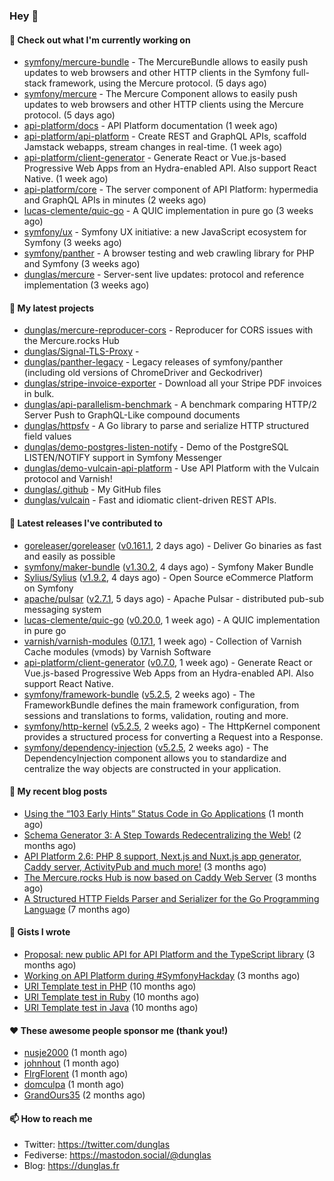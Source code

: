 ### Hey 👋

#### 👷 Check out what I'm currently working on

- [symfony/mercure-bundle](https://github.com/symfony/mercure-bundle) - The MercureBundle allows to easily push updates to web browsers and other HTTP clients in the Symfony full-stack framework, using the Mercure protocol. (5 days ago)
- [symfony/mercure](https://github.com/symfony/mercure) - The Mercure Component allows to easily push updates to web browsers and other HTTP clients using the Mercure protocol. (5 days ago)
- [api-platform/docs](https://github.com/api-platform/docs) - API Platform documentation (1 week ago)
- [api-platform/api-platform](https://github.com/api-platform/api-platform) - Create REST and GraphQL APIs, scaffold Jamstack webapps, stream changes in real-time. (1 week ago)
- [api-platform/client-generator](https://github.com/api-platform/client-generator) - Generate React or Vue.js-based Progressive Web Apps from an Hydra-enabled API. Also support React Native. (1 week ago)
- [api-platform/core](https://github.com/api-platform/core) - The server component of API Platform: hypermedia and GraphQL APIs in minutes (2 weeks ago)
- [lucas-clemente/quic-go](https://github.com/lucas-clemente/quic-go) - A QUIC implementation in pure go (3 weeks ago)
- [symfony/ux](https://github.com/symfony/ux) - Symfony UX initiative: a new JavaScript ecosystem for Symfony (3 weeks ago)
- [symfony/panther](https://github.com/symfony/panther) - A browser testing and web crawling library for PHP and Symfony (3 weeks ago)
- [dunglas/mercure](https://github.com/dunglas/mercure) - Server-sent live updates: protocol and reference implementation (3 weeks ago)

#### 🌱 My latest projects

- [dunglas/mercure-reproducer-cors](https://github.com/dunglas/mercure-reproducer-cors) - Reproducer for CORS issues with the Mercure.rocks Hub
- [dunglas/Signal-TLS-Proxy](https://github.com/dunglas/Signal-TLS-Proxy) - 
- [dunglas/panther-legacy](https://github.com/dunglas/panther-legacy) - Legacy releases of symfony/panther (including old versions of ChromeDriver and Geckodriver)
- [dunglas/stripe-invoice-exporter](https://github.com/dunglas/stripe-invoice-exporter) - Download all your Stripe PDF invoices in bulk.
- [dunglas/api-parallelism-benchmark](https://github.com/dunglas/api-parallelism-benchmark) - A benchmark comparing HTTP/2 Server Push to GraphQL-Like compound documents
- [dunglas/httpsfv](https://github.com/dunglas/httpsfv) - A Go library to parse and serialize HTTP structured field values
- [dunglas/demo-postgres-listen-notify](https://github.com/dunglas/demo-postgres-listen-notify) - Demo of the PostgreSQL LISTEN/NOTIFY support in Symfony Messenger
- [dunglas/demo-vulcain-api-platform](https://github.com/dunglas/demo-vulcain-api-platform) - Use API Platform with the Vulcain protocol and Varnish!
- [dunglas/.github](https://github.com/dunglas/.github) - My GitHub files
- [dunglas/vulcain](https://github.com/dunglas/vulcain) - Fast and idiomatic client-driven REST APIs.

#### 🔭 Latest releases I've contributed to

- [goreleaser/goreleaser](https://github.com/goreleaser/goreleaser) ([v0.161.1](https://github.com/goreleaser/goreleaser/releases/tag/v0.161.1), 2 days ago) - Deliver Go binaries as fast and easily as possible
- [symfony/maker-bundle](https://github.com/symfony/maker-bundle) ([v1.30.2](https://github.com/symfony/maker-bundle/releases/tag/v1.30.2), 4 days ago) - Symfony Maker Bundle
- [Sylius/Sylius](https://github.com/Sylius/Sylius) ([v1.9.2](https://github.com/Sylius/Sylius/releases/tag/v1.9.2), 4 days ago) - Open Source eCommerce Platform on Symfony
- [apache/pulsar](https://github.com/apache/pulsar) ([v2.7.1](https://github.com/apache/pulsar/releases/tag/v2.7.1), 5 days ago) - Apache Pulsar - distributed pub-sub messaging system
- [lucas-clemente/quic-go](https://github.com/lucas-clemente/quic-go) ([v0.20.0](https://github.com/lucas-clemente/quic-go/releases/tag/v0.20.0), 1 week ago) - A QUIC implementation in pure go
- [varnish/varnish-modules](https://github.com/varnish/varnish-modules) ([0.17.1](https://github.com/varnish/varnish-modules/releases/tag/0.17.1), 1 week ago) - Collection of Varnish Cache modules (vmods) by Varnish Software
- [api-platform/client-generator](https://github.com/api-platform/client-generator) ([v0.7.0](https://github.com/api-platform/client-generator/releases/tag/v0.7.0), 1 week ago) - Generate React or Vue.js-based Progressive Web Apps from an Hydra-enabled API. Also support React Native.
- [symfony/framework-bundle](https://github.com/symfony/framework-bundle) ([v5.2.5](https://github.com/symfony/framework-bundle/releases/tag/v5.2.5), 2 weeks ago) - The FrameworkBundle defines the main framework configuration, from sessions and translations to forms, validation, routing and more.
- [symfony/http-kernel](https://github.com/symfony/http-kernel) ([v5.2.5](https://github.com/symfony/http-kernel/releases/tag/v5.2.5), 2 weeks ago) - The HttpKernel component provides a structured process for converting a Request into a Response.
- [symfony/dependency-injection](https://github.com/symfony/dependency-injection) ([v5.2.5](https://github.com/symfony/dependency-injection/releases/tag/v5.2.5), 2 weeks ago) - The DependencyInjection component allows you to standardize and centralize the way objects are constructed in your application.

#### 📜 My recent blog posts

- [Using the “103 Early Hints” Status Code in Go Applications](http://feedproxy.google.com/~r/dunglas/~3/WDhgVmMJ2T0/) (1 month ago)
- [Schema Generator 3: A Step Towards Redecentralizing the Web!](http://feedproxy.google.com/~r/dunglas/~3/-eYprhFHaXA/) (2 months ago)
- [API Platform 2.6: PHP 8 support, Next.js and Nuxt.js app generator, Caddy server, ActivityPub and much more!](http://feedproxy.google.com/~r/dunglas/~3/X1dkcrZS-qU/) (3 months ago)
- [The Mercure.rocks Hub is now based on Caddy Web Server](http://feedproxy.google.com/~r/dunglas/~3/MjBonxZ_8uQ/) (3 months ago)
- [A Structured HTTP Fields Parser and Serializer for the Go Programming Language](http://feedproxy.google.com/~r/dunglas/~3/ZbYscZI8Qx8/) (7 months ago)

#### 📓 Gists I wrote

- [Proposal: new public API for API Platform and the TypeScript library](https://gist.github.com/4da2026f34bf7f18e1db955ef8a9b417) (3 months ago)
- [Working on API Platform during #SymfonyHackday](https://gist.github.com/3949272d40e6390cdd2850a4f312a02a) (3 months ago)
- [URI Template test in PHP](https://gist.github.com/5b10b586427cf66e78a968f82f80691a) (10 months ago)
- [URI Template test in Ruby](https://gist.github.com/ec793690f66167cb849c02284ecf748d) (10 months ago)
- [URI Template test in Java](https://gist.github.com/788b70312231d24e46d7632c634784f5) (10 months ago)

#### ❤️ These awesome people sponsor me (thank you!)

- [nusje2000](https://github.com/nusje2000) (1 month ago)
- [johnhout](https://github.com/johnhout) (1 month ago)
- [FlrgFlorent](https://github.com/FlrgFlorent) (1 month ago)
- [domculpa](https://github.com/domculpa) (1 month ago)
- [GrandOurs35](https://github.com/GrandOurs35) (2 months ago)

#### 📫 How to reach me

- Twitter: https://twitter.com/dunglas
- Fediverse: https://mastodon.social/@dunglas
- Blog: https://dunglas.fr
